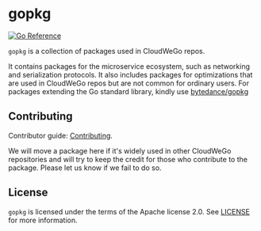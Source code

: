 # gopkg

[![Go Reference](https://pkg.go.dev/badge/github.com/cloudwego/gopkg.svg)](https://pkg.go.dev/github.com/cloudwego/gopkg)

`gopkg` is a collection of packages used in CloudWeGo repos. 

It contains packages for the microservice ecosystem, such as networking and serialization protocols. It also includes packages for optimizations that are used in CloudWeGo repos but are not common for ordinary users. For packages extending the Go standard library, kindly use  [bytedance/gopkg](https://github.com/bytedance/gopkg)

## Contributing

Contributor guide: [Contributing](https://github.com/cloudwego/gopkg/blob/develop/CONTRIBUTING.md).

We will move a package here if it's widely used in other CloudWeGo repositories and will try to keep the credit for those who contribute to the package. Please let us know if we fail to do so.

## License

`gopkg` is licensed under the terms of the Apache license 2.0. See [LICENSE](LICENSE) for more information.

